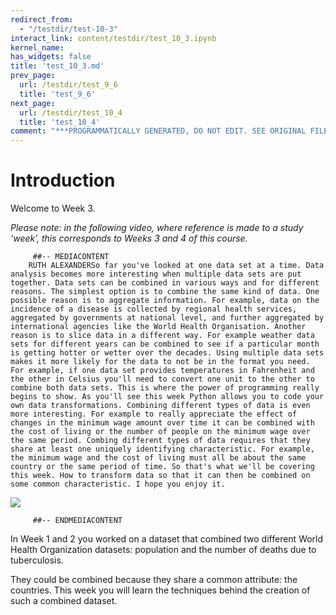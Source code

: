 ```yaml
---
redirect_from:
  - "/testdir/test-10-3"
interact_link: content/testdir/test_10_3.ipynb
kernel_name: 
has_widgets: false
title: 'test_10_3.md'
prev_page:
  url: /testdir/test_9_6
  title: 'test_9_6'
next_page:
  url: /testdir/test_10_4
  title: 'test_10_4'
comment: "***PROGRAMMATICALLY GENERATED, DO NOT EDIT. SEE ORIGINAL FILES IN /content***"
---
```


# Introduction

Welcome to Week 3.

*Please note: in the following video, where reference is made to a study ‘week’, this corresponds to Weeks 3 and 4 of this course.*

         ##-- MEDIACONTENT
        RUTH ALEXANDERSo far you've looked at one data set at a time. Data analysis becomes more interesting when multiple data sets are put together. Data sets can be combined in various ways and for different reasons. The simplest option is to combine the same kind of data. One possible reason is to aggregate information. For example, data on the incidence of a disease is collected by regional health services, aggregated by governments at national level, and further aggregated by international agencies like the World Health Organisation. Another reason is to slice data in a different way. For example weather data sets for different years can be combined to see if a particular month is getting hotter or wetter over the decades. Using multiple data sets makes it more likely for the data to not be in the format you need. For example, if one data set provides temperatures in Fahrenheit and the other in Celsius you'll need to convert one unit to the other to combine both data sets. This is where the power of programming really begins to show. As you'll see this week Python allows you to code your own data transformations. Combining different types of data is even more interesting. For example to really appreciate the effect of changes in the minimum wage amount over time it can be combined with the cost of living or the number of people on the minimum wage over the same period. Combing different types of data requires that they share at least one uniquely identifying characteristic. For example, the minimum wage and the cost of living must all be about the same country or the same period of time. So that's what we'll be covering this week. How to transform data so that it can then be combined on some common characteristic. I hope you enjoy it. 

![](https://www.open.edu/openlearn/ocw/pluginfile.php/1393338/mod_oucontent/oucontent/71687/ou_futurelearn_learn_to_code_vid_1003.jpg)

         ##-- ENDMEDIACONTENT
    
In Week 1 and 2 you worked on a dataset that combined two different World Health Organization datasets: population and the number of deaths due to tuberculosis.

They could be combined because they share a common attribute: the countries. This week you will learn the techniques behind the creation of such a combined dataset.

